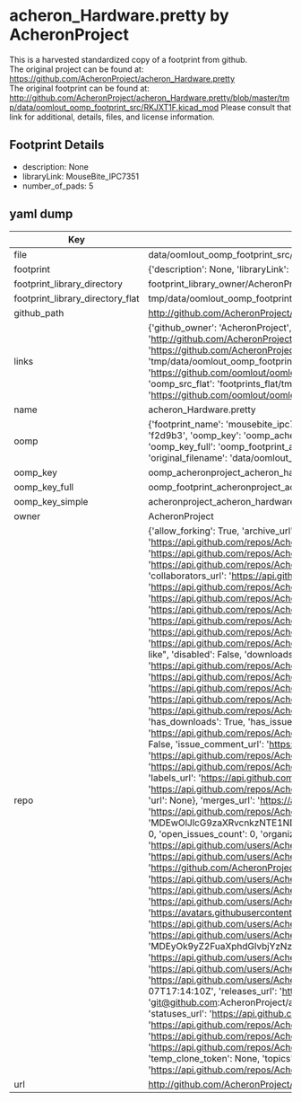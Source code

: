 # acheron_Hardware.pretty by AcheronProject  
This is a harvested standardized copy of a footprint from github.  
The original project can be found at:  
https://github.com/AcheronProject/acheron_Hardware.pretty  
The original footprint can be found at:
http://github.com/AcheronProject/acheron_Hardware.pretty/blob/master/tmp/data/oomlout_oomp_footprint_src/RKJXT1F.kicad_mod
Please consult that link for additional, details, files, and license information.  
## Footprint Details
* description: None  
* libraryLink: MouseBite_IPC7351  
* number_of_pads: 5  
## yaml dump  
| Key | Value |  
| --- | --- |  
| file | data/oomlout_oomp_footprint_src/acheron_Hardware.pretty/MouseBite_IPC7351.kicad_mod |  
| footprint | {'description': None, 'libraryLink': 'MouseBite_IPC7351', 'number_of_pads': 5} |  
| footprint_library_directory | footprint_library_owner/AcheronProject_acheron_Hardware.pretty |  
| footprint_library_directory_flat | tmp/data/oomlout_oomp_footprint_src/footprints_flat/acheronproject_acheron_hardware_mousebite_ipc7351/working |  
| github_path | http://github.com/AcheronProject/acheron_Hardware.pretty/blob/master/tmp/data/oomlout_oomp_footprint_src/MouseBite_IPC7351.kicad_mod |  
| links | {'github_owner': 'AcheronProject', 'github_repo_name': 'acheron_Hardware.pretty', 'github_src': 'http://github.com/AcheronProject/acheron_Hardware.pretty/blob/master/tmp/data/oomlout_oomp_footprint_src/RKJXT1F.kicad_mod', 'github_src_repo': 'https://github.com/AcheronProject/acheron_Hardware.pretty', 'oomp_bot': 'tmp/data/oomlout_oomp_footprint_src/footprints/acheronproject_acheron_hardware_mousebite_ipc7351/working', 'oomp_bot_github': 'https://github.com/oomlout/oomlout_oomp_footprint_bot/tree/main/tmp/data/oomlout_oomp_footprint_src/footprints/acheronproject_acheron_hardware_mousebite_ipc7351/working', 'oomp_src_flat': 'footprints_flat/tmp/data/oomlout_oomp_footprint_src/footprints_flat/acheronproject_acheron_hardware_mousebite_ipc7351/working', 'oomp_src_flat_github': 'https://github.com/oomlout/oomlout_oomp_footprint_src/tree/main/tmp/data/oomlout_oomp_footprint_src/footprints_flat/acheronproject_acheron_hardware_mousebite_ipc7351/working'} |  
| name | acheron_Hardware.pretty |  
| oomp | {'footprint_name': 'mousebite_ipc7351', 'library_name': 'acheron_hardware', 'md5': 'f2d9b36a84d3bd7c7e1ddd308eefb829', 'md5_10': 'f2d9b36a84', 'md5_5': 'f2d9b', 'md5_6': 'f2d9b3', 'oomp_key': 'oomp_acheronproject_acheron_hardware_mousebite_ipc7351', 'oomp_key_extra': 'oomp_footprint_acheronproject_acheron_hardware_mousebite_ipc7351', 'oomp_key_full': 'oomp_footprint_acheronproject_acheron_hardware_mousebite_ipc7351_f2d9b3', 'oomp_key_simple': 'acheronproject_acheron_hardware_mousebite_ipc7351', 'original_filename': 'data/oomlout_oomp_footprint_src/acheron_Hardware.pretty/MouseBite_IPC7351.kicad_mod', 'owner_name': 'acheronproject'} |  
| oomp_key | oomp_acheronproject_acheron_hardware_mousebite_ipc7351 |  
| oomp_key_full | oomp_footprint_acheronproject_acheron_hardware_mousebite_ipc7351 |  
| oomp_key_simple | acheronproject_acheron_hardware_mousebite_ipc7351 |  
| owner | AcheronProject |  
| repo | {'allow_forking': True, 'archive_url': 'https://api.github.com/repos/AcheronProject/acheron_Hardware.pretty/{archive_format}{/ref}', 'archived': False, 'assignees_url': 'https://api.github.com/repos/AcheronProject/acheron_Hardware.pretty/assignees{/user}', 'blobs_url': 'https://api.github.com/repos/AcheronProject/acheron_Hardware.pretty/git/blobs{/sha}', 'branches_url': 'https://api.github.com/repos/AcheronProject/acheron_Hardware.pretty/branches{/branch}', 'clone_url': 'https://github.com/AcheronProject/acheron_Hardware.pretty.git', 'collaborators_url': 'https://api.github.com/repos/AcheronProject/acheron_Hardware.pretty/collaborators{/collaborator}', 'comments_url': 'https://api.github.com/repos/AcheronProject/acheron_Hardware.pretty/comments{/number}', 'commits_url': 'https://api.github.com/repos/AcheronProject/acheron_Hardware.pretty/commits{/sha}', 'compare_url': 'https://api.github.com/repos/AcheronProject/acheron_Hardware.pretty/compare/{base}...{head}', 'contents_url': 'https://api.github.com/repos/AcheronProject/acheron_Hardware.pretty/contents/{+path}', 'contributors_url': 'https://api.github.com/repos/AcheronProject/acheron_Hardware.pretty/contributors', 'created_at': '2021-03-25T19:03:41Z', 'default_branch': 'master', 'deployments_url': 'https://api.github.com/repos/AcheronProject/acheron_Hardware.pretty/deployments', 'description': "AcheronProject's KiCad footprint library for standoffs, buttons, featherboards and the like", 'disabled': False, 'downloads_url': 'https://api.github.com/repos/AcheronProject/acheron_Hardware.pretty/downloads', 'events_url': 'https://api.github.com/repos/AcheronProject/acheron_Hardware.pretty/events', 'fork': False, 'forks': 0, 'forks_count': 0, 'forks_url': 'https://api.github.com/repos/AcheronProject/acheron_Hardware.pretty/forks', 'full_name': 'AcheronProject/acheron_Hardware.pretty', 'git_commits_url': 'https://api.github.com/repos/AcheronProject/acheron_Hardware.pretty/git/commits{/sha}', 'git_refs_url': 'https://api.github.com/repos/AcheronProject/acheron_Hardware.pretty/git/refs{/sha}', 'git_tags_url': 'https://api.github.com/repos/AcheronProject/acheron_Hardware.pretty/git/tags{/sha}', 'git_url': 'git://github.com/AcheronProject/acheron_Hardware.pretty.git', 'has_discussions': False, 'has_downloads': True, 'has_issues': True, 'has_pages': False, 'has_projects': True, 'has_wiki': True, 'homepage': None, 'hooks_url': 'https://api.github.com/repos/AcheronProject/acheron_Hardware.pretty/hooks', 'html_url': 'https://github.com/AcheronProject/acheron_Hardware.pretty', 'id': 351546270, 'is_template': False, 'issue_comment_url': 'https://api.github.com/repos/AcheronProject/acheron_Hardware.pretty/issues/comments{/number}', 'issue_events_url': 'https://api.github.com/repos/AcheronProject/acheron_Hardware.pretty/issues/events{/number}', 'issues_url': 'https://api.github.com/repos/AcheronProject/acheron_Hardware.pretty/issues{/number}', 'keys_url': 'https://api.github.com/repos/AcheronProject/acheron_Hardware.pretty/keys{/key_id}', 'labels_url': 'https://api.github.com/repos/AcheronProject/acheron_Hardware.pretty/labels{/name}', 'language': None, 'languages_url': 'https://api.github.com/repos/AcheronProject/acheron_Hardware.pretty/languages', 'license': {'key': 'other', 'name': 'Other', 'node_id': 'MDc6TGljZW5zZTA=', 'spdx_id': 'NOASSERTION', 'url': None}, 'merges_url': 'https://api.github.com/repos/AcheronProject/acheron_Hardware.pretty/merges', 'milestones_url': 'https://api.github.com/repos/AcheronProject/acheron_Hardware.pretty/milestones{/number}', 'mirror_url': None, 'name': 'acheron_Hardware.pretty', 'network_count': 0, 'node_id': 'MDEwOlJlcG9zaXRvcnkzNTE1NDYyNzA=', 'notifications_url': 'https://api.github.com/repos/AcheronProject/acheron_Hardware.pretty/notifications{?since,all,participating}', 'open_issues': 0, 'open_issues_count': 0, 'organization': {'avatar_url': 'https://avatars.githubusercontent.com/u/63755935?v=4', 'events_url': 'https://api.github.com/users/AcheronProject/events{/privacy}', 'followers_url': 'https://api.github.com/users/AcheronProject/followers', 'following_url': 'https://api.github.com/users/AcheronProject/following{/other_user}', 'gists_url': 'https://api.github.com/users/AcheronProject/gists{/gist_id}', 'gravatar_id': '', 'html_url': 'https://github.com/AcheronProject', 'id': 63755935, 'login': 'AcheronProject', 'node_id': 'MDEyOk9yZ2FuaXphdGlvbjYzNzU1OTM1', 'organizations_url': 'https://api.github.com/users/AcheronProject/orgs', 'received_events_url': 'https://api.github.com/users/AcheronProject/received_events', 'repos_url': 'https://api.github.com/users/AcheronProject/repos', 'site_admin': False, 'starred_url': 'https://api.github.com/users/AcheronProject/starred{/owner}{/repo}', 'subscriptions_url': 'https://api.github.com/users/AcheronProject/subscriptions', 'type': 'Organization', 'url': 'https://api.github.com/users/AcheronProject'}, 'owner': {'avatar_url': 'https://avatars.githubusercontent.com/u/63755935?v=4', 'events_url': 'https://api.github.com/users/AcheronProject/events{/privacy}', 'followers_url': 'https://api.github.com/users/AcheronProject/followers', 'following_url': 'https://api.github.com/users/AcheronProject/following{/other_user}', 'gists_url': 'https://api.github.com/users/AcheronProject/gists{/gist_id}', 'gravatar_id': '', 'html_url': 'https://github.com/AcheronProject', 'id': 63755935, 'login': 'AcheronProject', 'node_id': 'MDEyOk9yZ2FuaXphdGlvbjYzNzU1OTM1', 'organizations_url': 'https://api.github.com/users/AcheronProject/orgs', 'received_events_url': 'https://api.github.com/users/AcheronProject/received_events', 'repos_url': 'https://api.github.com/users/AcheronProject/repos', 'site_admin': False, 'starred_url': 'https://api.github.com/users/AcheronProject/starred{/owner}{/repo}', 'subscriptions_url': 'https://api.github.com/users/AcheronProject/subscriptions', 'type': 'Organization', 'url': 'https://api.github.com/users/AcheronProject'}, 'private': False, 'pulls_url': 'https://api.github.com/repos/AcheronProject/acheron_Hardware.pretty/pulls{/number}', 'pushed_at': '2023-01-07T17:14:10Z', 'releases_url': 'https://api.github.com/repos/AcheronProject/acheron_Hardware.pretty/releases{/id}', 'size': 51, 'ssh_url': 'git@github.com:AcheronProject/acheron_Hardware.pretty.git', 'stargazers_count': 4, 'stargazers_url': 'https://api.github.com/repos/AcheronProject/acheron_Hardware.pretty/stargazers', 'statuses_url': 'https://api.github.com/repos/AcheronProject/acheron_Hardware.pretty/statuses/{sha}', 'subscribers_count': 1, 'subscribers_url': 'https://api.github.com/repos/AcheronProject/acheron_Hardware.pretty/subscribers', 'subscription_url': 'https://api.github.com/repos/AcheronProject/acheron_Hardware.pretty/subscription', 'svn_url': 'https://github.com/AcheronProject/acheron_Hardware.pretty', 'tags_url': 'https://api.github.com/repos/AcheronProject/acheron_Hardware.pretty/tags', 'teams_url': 'https://api.github.com/repos/AcheronProject/acheron_Hardware.pretty/teams', 'temp_clone_token': None, 'topics': [], 'trees_url': 'https://api.github.com/repos/AcheronProject/acheron_Hardware.pretty/git/trees{/sha}', 'updated_at': '2023-02-15T18:13:54Z', 'url': 'https://api.github.com/repos/AcheronProject/acheron_Hardware.pretty', 'visibility': 'public', 'watchers': 4, 'watchers_count': 4, 'web_commit_signoff_required': False} |  
| url | http://github.com/AcheronProject/acheron_Hardware.pretty |  

